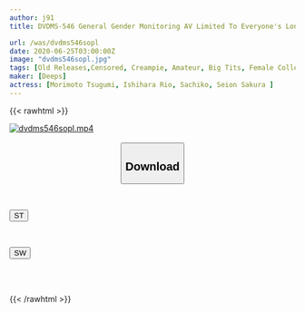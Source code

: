```yaml
---
author: j91
title: DVDMS-546 General Gender Monitoring AV Limited To Everyone's Long-awaited Busty Female Manager! In The Men's Hot Water During The Camp, Can You Solve The Troubles Of The Boys' Members With Big Tits, Handjobs And Blowjobs! ? 3 Gently Brush Down A Virgin Member Whose Erection Does Not Fit Into The Big Boobs You See For The First Time! A Boy Who Can't Stand It Anymore ...

url: /was/dvdms546sopl
date: 2020-06-25T03:00:00Z
image: "dvdms546sopl.jpg"
tags: [Old Releases,Censored, Creampie, Amateur, Big Tits, Female College Student, Virgin Man	]
maker: [Deeps]
actress: [Morimoto Tsugumi, Ishihara Rio, Sachiko, Seion Sakura ]
---
```



{{< rawhtml >}}

<div class="video" data-videoid="r3QDzdxj00fbR9L">
    <a href="javascript:;">
        <img src="/was/dvdms546sopl/dvdms546sopl.jpg" width="WIDTH" height="HEIGHT" alt="dvdms546sopl.mp4" loading="lazy">
    </a>
</div>

<script type="text/javascript" src="https://j91.asia/asset/on-demand-st.js"></script>

<br>
  <link rel="stylesheet" href="https://j91.asia/asset/bs5.css">
  
  <center>
  <button class="btn btn-primary" type="button" data-bs-toggle="collapse" data-bs-target=".multi-collapse" aria-expanded="false" aria-controls="multiCollapseExample1 multiCollapseExample2"><h2>Download</h2></button></center>
</p>
<div class="row">
  <div class="col">
    <div class="collapse multi-collapse" id="multiCollapseExample1">
      <div class="card card-body">
	      	      <br>
<div class="buttons">  
<p><a href="https://streamtape.to/v/r3QDzdxj00fbR9L" target="_blank"><button class="btn-hover color-3"><i class="fa fa-download"></i> ST</button></a></p></div>
    </div>
  </div>
</div>
  <div class="col">
    <div class="collapse multi-collapse" id="multiCollapseExample2">
      <div class="card card-body">
	      <br>
<div class="buttons">
<p><a href="https://flaswish.com/fzockqv6drvx" target="_blank"><button class="btn-hover color-2"><i class="fa fa-download"></i> SW</button></a></p></div>
<br><br>
      </div>
    </div>
  </div>
</div>

{{< /rawhtml >}}